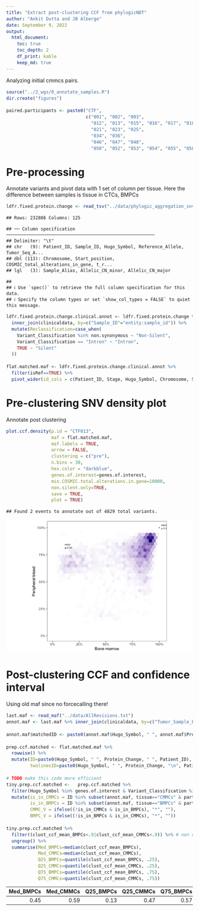 ```yaml
---
title: "Extract post-clustering CCF from phylogicNDT"
author: "Ankit Dutta and JB Alberge"
date: September 9, 2022
output: 
  html_document:
    toc: true
    toc_depth: 2
    df_print: kable
    keep_md: true
---
```


Analyzing initial cmmcs pairs.


```r
source("../2_wgs/0_annotate_samples.R")
dir.create("figures")

paired.participants <- paste0("CTF", 
                              c("001", "002", "003", 
                                "012", "013", "015", "016", "017", "018", "019", 
                                "021", "023", "025", 
                                "034", "036", 
                                "046", "047", "048", 
                                "050", "052", "053", "054", "055", "058"))
```

# Pre-processing

Annotate variants and pivot data with 1 set of column per tissue. Here the difference between samples is tissue in CTCs, BMPCs


```r
ldfr.fixed.protein.change <- read_tsv("../data/phylogic_aggregation_snv_Sept9.tsv")
```

```
## Rows: 232886 Columns: 125
```

```
## ── Column specification ────────────────────────────────────────────────────────
## Delimiter: "\t"
## chr   (9): Patient_ID, Sample_ID, Hugo_Symbol, Reference_Allele, Tumor_Seq_A...
## dbl (113): Chromosome, Start_position, COSMIC_total_alterations_in_gene, t_r...
## lgl   (3): Sample_Alias, Allelic_CN_minor, Allelic_CN_major
```

```
## 
## ℹ Use `spec()` to retrieve the full column specification for this data.
## ℹ Specify the column types or set `show_col_types = FALSE` to quiet this message.
```

```r
ldfr.fixed.protein.change.clinical.annot <- ldfr.fixed.protein.change %>%
  inner_join(clinicaldata, by=c("Sample_ID"="entity:sample_id")) %>%
  mutate(Reclassification=case_when(
    Variant_Classification %in% non.synonymous ~ "Non-Silent",
    Variant_Classification == "Intron" ~ "Intron",
    TRUE ~ "Silent"
  ))

flat.matched.maf <- ldfr.fixed.protein.change.clinical.annot %>%
  filter(isRef==TRUE) %>%
  pivot_wider(id_cols = c(Patient_ID, Stage, Hugo_Symbol, Chromosome, Start_position, Reference_Allele, Tumor_Seq_Allele, Protein_Change, Variant_Classification, Variant_Type, COSMIC_overlapping_mutations, COSMIC_total_alterations_in_gene), names_from = tissue, values_from = c(starts_with("clust_ccf"), preDP_ccf_mean))
```

# Pre-clustering SNV density plot

Annotate post clustering


```r
plot.ccf.density(p.id = "CTF013",
                 maf = flat.matched.maf,
                 maf.labels = TRUE,
                 arrow = FALSE,
                 clustering = c("pre"),
                 n.bins = 30,
                 hex.color = "darkblue",
                 genes.of.interest=genes.of.interest,
                 min.COSMIC.total.alterations.in.gene=10000,
                 non.silent.only=TRUE,
                 save = TRUE,
                 plot = TRUE)
```

```
## Found 2 events to annotate out of 4829 total variants.
```

![](1_post_clustering_SNVs_matched_files/figure-html/unnamed-chunk-3-1.png)<!-- -->

# Post-clustering CCF and confidence interval

Using old maf since no forcecalling there!


```r
last.maf <- read_maf("../data/AllRevisions.txt")
annot.maf <- last.maf %>% inner_join(clinicaldata, by=c("Tumor_Sample_Barcode")) %>% filter(isRef==TRUE)

annot.maf$matchedID <- paste0(annot.maf$Hugo_Symbol, " ", annot.maf$Protein_Change, " ", annot.maf$participant)

prep.ccf.matched <- flat.matched.maf %>%
  rowwise() %>%
  mutate(ID=paste0(Hugo_Symbol, " ", Protein_Change, " ", Patient_ID),
         twolinesID=paste0(Hugo_Symbol, " ", Protein_Change, "\n", Patient_ID))

# TODO make this code more efficient
tiny.prep.ccf.matched <-   prep.ccf.matched %>%
  filter(Hugo_Symbol %in% genes.of.interest & Variant_Classification %in% non.synonymous[non.synonymous != "Splice_Site" ] ) %>%
  mutate(is_in_CMMCs = ID %in% subset(annot.maf, tissue=="CMMCs" & participant==Patient_ID)$matchedID,
         is_in_BMPCs = ID %in% subset(annot.maf, tissue=="BMPCs" & participant==Patient_ID)$matchedID,
         CMMC_V = ifelse((!is_in_CMMCs & is_in_BMPCs), "*", ""),
         BMPC_V = ifelse((!is_in_BMPCs & is_in_CMMCs), "*", ""))

tiny.prep.ccf.matched %>%
  filter((clust_ccf_mean_BMPCs<.9|clust_ccf_mean_CMMCs<.9)) %>% # non clonal mutations
  ungroup() %>%
  summarise(Med_BMPCs=median(clust_ccf_mean_BMPCs),
            Med_CMMCs=median(clust_ccf_mean_CMMCs),
            Q25_BMPCs=quantile(clust_ccf_mean_BMPCs, .25),
            Q25_CMMCs=quantile(clust_ccf_mean_CMMCs, .25),
            Q75_BMPCs=quantile(clust_ccf_mean_BMPCs, .75),
            Q75_CMMCs=quantile(clust_ccf_mean_CMMCs, .75))
```

<div class="kable-table">

<table>
 <thead>
  <tr>
   <th style="text-align:right;"> Med_BMPCs </th>
   <th style="text-align:right;"> Med_CMMCs </th>
   <th style="text-align:right;"> Q25_BMPCs </th>
   <th style="text-align:right;"> Q25_CMMCs </th>
   <th style="text-align:right;"> Q75_BMPCs </th>
   <th style="text-align:right;"> Q75_CMMCs </th>
  </tr>
 </thead>
<tbody>
  <tr>
   <td style="text-align:right;"> 0.45 </td>
   <td style="text-align:right;"> 0.59 </td>
   <td style="text-align:right;"> 0.13 </td>
   <td style="text-align:right;"> 0.47 </td>
   <td style="text-align:right;"> 0.57 </td>
   <td style="text-align:right;"> 0.76 </td>
  </tr>
</tbody>
</table>

</div>


